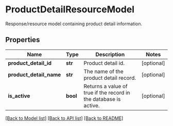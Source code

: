 # ProductDetailResourceModel

Response/resource model containing product detail information.
## Properties
Name | Type | Description | Notes
------------ | ------------- | ------------- | -------------
**product_detail_id** | **str** | Product detail id. | [optional] 
**product_detail_name** | **str** | The name of the product detail record. | [optional] 
**is_active** | **bool** | Returns a value of true if the record in the database is active. | [optional] 

[[Back to Model list]](../README.md#documentation-for-models) [[Back to API list]](../README.md#documentation-for-api-endpoints) [[Back to README]](../README.md)


